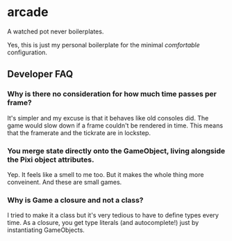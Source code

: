 # arcade

A watched pot never boilerplates.

Yes, this is just my personal boilerplate for the minimal _comfortable_ configuration.


## Developer FAQ

### Why is there no consideration for how much time passes per frame?

It's simpler and my excuse is that it behaves like old consoles did. The game would slow down if a frame couldn't be rendered in time. This means that the framerate and the tickrate are in lockstep.

### You merge state directly onto the GameObject, living alongside the Pixi object attributes.

Yep. It feels like a smell to me too. But it makes the whole thing more conveinent. And these are small games.

### Why is Game a closure and not a class?

I tried to make it a class but it's very tedious to have to define types every time. As a closure, you get type literals (and autocomplete!) just by instantiating GameObjects.
